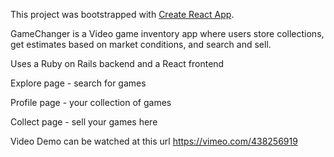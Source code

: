 This project was bootstrapped with [Create React App](https://github.com/facebook/create-react-app).

GameChanger is a Video game inventory app where users store collections, get estimates based on market conditions, and search and sell.

Uses a Ruby on Rails backend and a React frontend

Explore page - search for games

Profile page - your collection of games 

Collect page - sell your games here 

Video Demo can be watched at this url https://vimeo.com/438256919





